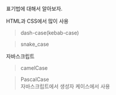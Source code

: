 표기법에 대해서 알아보자.

HTML과 CSS에서 많이 사용
> dash-case(kebab-case)   


> snake_case   


자바스크립트
> camelCase   



> PascalCase   
자바스크립트에서 생성자 케이스에서 사용